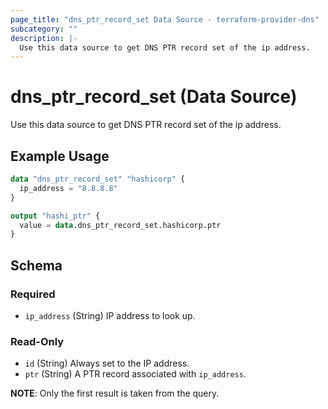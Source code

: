 ```yaml
---
page_title: "dns_ptr_record_set Data Source - terraform-provider-dns"
subcategory: ""
description: |-
  Use this data source to get DNS PTR record set of the ip address.
---
```


# dns_ptr_record_set (Data Source)

Use this data source to get DNS PTR record set of the ip address.

## Example Usage

```terraform
data "dns_ptr_record_set" "hashicorp" {
  ip_address = "8.8.8.8"
}

output "hashi_ptr" {
  value = data.dns_ptr_record_set.hashicorp.ptr
}
```

<!-- schema generated by tfplugindocs -->
## Schema

### Required

- `ip_address` (String) IP address to look up.

### Read-Only

- `id` (String) Always set to the IP address.
- `ptr` (String) A PTR record associated with `ip_address`.

 __NOTE__: Only the first result is taken from the query.